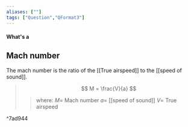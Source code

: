 ```yaml
---
aliases: [""]
tags: ["Question","QFormat3"]
---
```


#### What's a
## Mach number
The mach number is the ratio of the [[True airspeed]] to the [[speed of sound]].
> $$ M = \frac{V}{a} $$ 
>> where:
>> $M =$ Mach number
>> $a =$ [[speed of sound]]
>> $V =$ True airspeed

^7ad944
